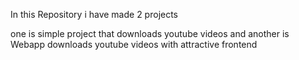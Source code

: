 In this Repository i have made 2 projects 

one is simple project that downloads youtube videos and another is Webapp downloads youtube videos with attractive frontend
